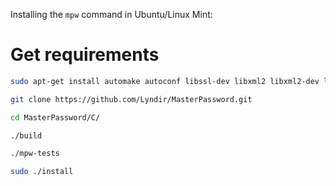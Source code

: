Installing the `mpw` command in Ubuntu/Linux Mint:

# Get requirements
```bash
sudo apt-get install automake autoconf libssl-dev libxml2 libxml2-dev libncurses5-dev libncursesw5-dev git

git clone https://github.com/Lyndir/MasterPassword.git

cd MasterPassword/C/

./build

./mpw-tests

sudo ./install
```
